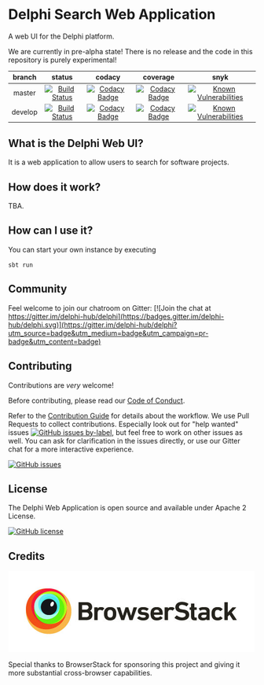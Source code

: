 # Delphi Search Web Application

A web UI for the Delphi platform.

We are currently in pre-alpha state! There is no release and the code in
this repository is purely experimental!

|branch | status | codacy | coverage | snyk |
| :---: | :---: | :---: | :---: | :---: |  
| master | [![Build Status](https://travis-ci.org/delphi-hub/delphi-webapp.svg?branch=master)](https://travis-ci.org/delphi-hub/delphi-webapp) | [![Codacy Badge](https://api.codacy.com/project/badge/Grade/028514482122477da65ce35ef69853fc)](https://www.codacy.com/project/delphi-hub/delphi-webapp/dashboard?utm_source=github.com&amp;utm_medium=referral&amp;utm_content=delphi-hub/delphi-webapp&amp;utm_campaign=Badge_Grade_Dashboard)| [![Codacy Badge](https://api.codacy.com/project/badge/Coverage/028514482122477da65ce35ef69853fc)](https://www.codacy.com/manual/delphi-hub/delphi-webapp?utm_source=github.com&utm_medium=referral&utm_content=delphi-hub/delphi-webapp&utm_campaign=Badge_Coverage) |  [![Known Vulnerabilities](https://snyk.io/test/github/delphi-hub/delphi-webapp/badge.svg?targetFile=build.sbt)](https://snyk.io/test/github/delphi-hub/delphi-webapp/?targetFile=build.sbt) |
| develop | [![Build Status](https://travis-ci.org/delphi-hub/delphi-webapp.svg?branch=develop)](https://travis-ci.org/delphi-hub/delphi-webapp) | [![Codacy Badge](https://api.codacy.com/project/badge/Grade/028514482122477da65ce35ef69853fc?branch=develop)](https://www.codacy.com/project/delphi-hub/delphi-webapp/dashboard?branch=develop&amp;utm_source=github.com&amp;utm_medium=referral&amp;utm_content=delphi-hub/delphi-webapp&amp;utm_campaign=Badge_Grade_Dashboard) | [![Codacy Badge](https://api.codacy.com/project/badge/Coverage/028514482122477da65ce35ef69853fc?branch=develop)](https://www.codacy.com/manual/delphi-hub/delphi-webapp?branch=develop&utm_source=github.com&utm_medium=referral&utm_content=delphi-hub/delphi-webapp&utm_campaign=Badge_Coverage) | [![Known Vulnerabilities](https://snyk.io/test/github/delphi-hub/delphi-webapp/develop/badge.svg?targetFile=build.sbt)](https://snyk.io/test/github/delphi-hub/delphi-webapp/develop/?targetFile=build.sbt) |

## What is the Delphi Web UI?

It is a web application to allow users to search for software projects.

## How does it work?

TBA.

## How can I use it?

You can start your own instance by executing
```
sbt run
```

## Community

Feel welcome to join our chatroom on Gitter: [![Join the chat at https://gitter.im/delphi-hub/delphi](https://badges.gitter.im/delphi-hub/delphi.svg)](https://gitter.im/delphi-hub/delphi?utm_source=badge&utm_medium=badge&utm_campaign=pr-badge&utm_content=badge)

## Contributing

Contributions are *very* welcome!

Before contributing, please read our [Code of Conduct](CODE_OF_CONDUCT.md).

Refer to the [Contribution Guide](CONTRIBUTING.md) for details about the workflow.
We use Pull Requests to collect contributions. Especially look out for "help wanted" issues
[![GitHub issues by-label](https://img.shields.io/github/issues/delphi-hub/delphi-webapp/help%20wanted.svg)](https://github.com/delphi-hub/delphi-webapp/issues?q=is%3Aopen+is%3Aissue+label%3A%22help+wanted%22),
but feel free to work on other issues as well.
You can ask for clarification in the issues directly, or use our Gitter
chat for a more interactive experience.

[![GitHub issues](https://img.shields.io/github/issues/delphi-hub/delphi-webapp.svg)](https://github.com/delphi-hub/delphi-management/issues)


## License

The Delphi Web Application is open source and available under Apache 2 License.

[![GitHub license](https://img.shields.io/github/license/delphi-hub/delphi-webapp.svg)](https://github.com/delphi-hub/delphi-webapp/blob/master/LICENSE)

## Credits

[![](public/images/browserstack.jpg)](http://www.browserstack.com "BrowserStack")

Special thanks to BrowserStack for sponsoring this project and giving it more substantial cross-browser capabilities.
